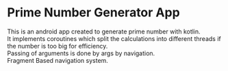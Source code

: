 # Prime Number Generator App
This is an android app created to generate prime number with kotlin.  
It implements coroutines which split the calculations into different threads if the number is too big for efficiency.  
Passing of arguments is done by args by navigation.  
Fragment Based navigation system.  
